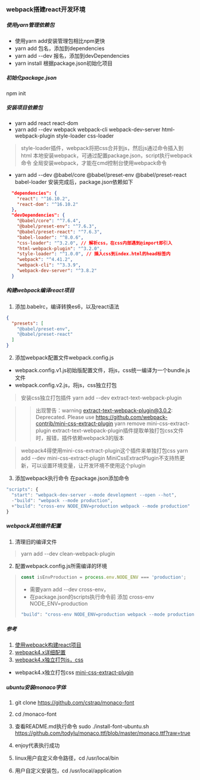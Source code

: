 ### webpack搭建react开发环境

##### 使用yarn管理依赖包
+ 使用yarn add安装管理包相比npm更快
+ yarn add 包名，添加到dependencies
+ yarn add --dev 报名，添加到devDependencies
+ yarn install 根据package.json初始化项目

##### 初始化package.json
npm init

##### 安装项目依赖包
+ yarn add react react-dom
+ yarn add --dev webpack webpack-cli webpack-dev-server html-webpack-plugin style-loader css-loader
> style-loader插件，webpack将把css合并到js，然后js通过命令插入到html
本地安装webpack，可通过配置package.json，script执行webpack命令
全局安装webpack，才能在cmd控制台使用webpack命令
+ yarn add --dev @babel/core @babel/preset-env @babel/preset-react babel-loader
安装完成后，package.json依赖如下
```json
  "dependencies": {
    "react": "^16.10.2",
    "react-dom": "^16.10.2"
  },
  "devDependencies": {
    "@babel/core": "^7.6.4",
    "@babel/preset-env": "^7.6.3",
    "@babel/preset-react": "^7.6.3",
    "babel-loader": "^8.0.6",
    "css-loader": "^3.2.0", // 解析css，在css内部遇到@import即引入
    "html-webpack-plugin": "^3.2.0",
    "style-loader": "^1.0.0", // 插入css到index.html的head标签内
    "webpack": "^4.41.2",
    "webpack-cli": "^3.3.9",
    "webpack-dev-server": "^3.8.2"
  }
```

##### 构建webpack编译react项目
1. 添加.babelrc，编译转换es6，以及react语法
```json
{
  "presets": [
    "@babel/preset-env",
    "@babel/preset-react"
  ]
}
```
2. 添加webpack配置文件webpack.config.js
+ webpack.config.v1.js初始版配置文件，将js，css统一编译为一个bundle.js文件
+ webpack.config.v2.js，将js，css独立打包
> 安装css独立打包插件
> yarn add --dev extract-text-webpack-plugin

>> 出现警告：warning extract-text-webpack-plugin@3.0.2: Deprecated. Please use https://github.com/webpack-contrib/mini-css-extract-plugin
>> yarn remove mini-css-extract-plugin
>> extract-text-webpack-plugin插件提取单独打包css文件时，报错，插件依赖webpack3的版本

> webpack4得使用mini-css-extract-plugin这个插件来单独打包css
> yarn add --dev mini-css-extract-plugin
> MiniCssExtractPlugin不支持热更新，可以设置环境变量，让开发环境不使用这个plugin

3. 添加webpack执行命令
在package.json添加命令
```javascript
"scripts": {
  "start": "webpack-dev-server --mode development --open --hot",
  -"build": "webpack --mode production",
  +"build": "cross-env NODE_ENV=production webpack --mode production"
}
```

##### webpack其他插件配置
1. 清理旧的编译文件
> yarn add --dev clean-webpack-plugin

2. 配置webpack.config.js所需编译的环境
> ```javascript
> const isEnvProduction = process.env.NODE_ENV === 'production';
> ```
> + 需要yarn add --dev cross-env，
> + 在package.json的scripts执行命令前 添加 cross-env NODE_ENV=production
> ```javascript
> "build": "cross-env NODE_ENV=production webpack --mode production",
> ```

##### 参考
1. [使用webpack构建react项目](https://mp.weixin.qq.com/s/eTQbgX8C3pFOTpbpHoWkHQ)
2. [webpack4.x详细配置](https://www.jianshu.com/p/6712e4e4b8fe)
3. [webpack4.x独立打包js，css](https://www.jianshu.com/p/7b9b86b9366b)

+ webpack4.x独立打包css
[mini-css-extract-plugin](https://github.com/webpack-contrib/mini-css-extract-plugin)


##### ubuntu安装monaco字体
1. git clone https://github.com/cstrap/monaco-font
2. cd /monaco-font
3. 查看README.md执行命令 sudo ./install-font-ubuntu.sh https://github.com/todylu/monaco.ttf/blob/master/monaco.ttf?raw=true
4. enjoy代表执行成功

5. linux用户自定义命令路径，cd /usr/local/bin
6. 用户自定义安装包，cd /usr/local/application